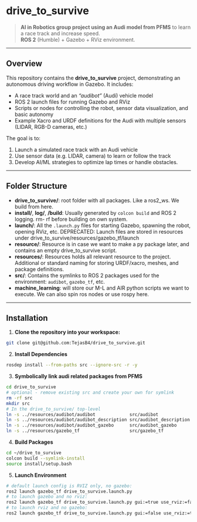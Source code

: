 # drive_to_survive

> **AI in Robotics group project using an Audi model from PFMS** to learn a race track and increase speed.  
> **ROS 2** (Humble) + Gazebo + RViz environment.

---

## Overview

This repository contains the **drive_to_survive** project, demonstrating an autonomous driving workflow in Gazebo. It includes:

- A race track world and an *“audibot”* (Audi) vehicle model
- ROS 2 launch files for running Gazebo and RViz
- Scripts or nodes for controlling the robot, sensor data visualization, and basic autonomy
- Example Xacro and URDF definitions for the Audi with multiple sensors (LIDAR, RGB-D cameras, etc.)

The goal is to:
1. Launch a simulated race track with an Audi vehicle
2. Use sensor data (e.g. LIDAR, camera) to learn or follow the track
3. Develop AI/ML strategies to optimize lap times or handle obstacles.

---

## Folder Structure

- **drive_to_survive/**: root folder with all packages. Like a ros2_ws. We build from here. 
- **install/**, **log/**, **/build**: Usually generated by `colcon build` and ROS 2 logging. rm- rf before building on own system.  
- **launch/**: All the `.launch.py` files for starting Gazebo, spawning the robot, opening RViz, etc. DEPRECATED: Launch files are stored in resources under drive_to_survive/resources/gazebo_tf/launch
- **resource/**: Resource is in case we want to make a py package later, and contains an empty drive_to_survive script.
- **resources/**: Resources holds all relevant resource to the project. Additional or standard naming for storing URDF/xacro, meshes, and package definitions.  
- **src/**: Contains the symlinks to ROS 2 packages used for the environment: `audibot`, `gazebo_tf`, etc.
- **machine_learning**: will store our M-L and AIR python scripts we want to execute. We can also spin ros nodes or use rospy here. 

---

## Installation

1. **Clone the repository into your workspace:** 
```bash
git clone git@github.com:TejasB4/drive_to_survive.git
```

2. **Install Dependencies**
```bash
rosdep install --from-paths src --ignore-src -r -y
```

3. **Symbolically link audi related packages from PFMS**
```bash
cd drive_to_survive
# optional - remove existing src and create your own for symlink
rm -rf src
mkdir src
# In the drive_to_survive/ top-level
ln -s ../resources/audibot/audibot             src/audibot
ln -s ../resources/audibot/audibot_description src/audibot_description
ln -s ../resources/audibot/audibot_gazebo      src/audibot_gazebo
ln -s ../resources/gazebo_tf                   src/gazebo_tf
```

4. **Build Packages**
```bash
cd ~/drive_to_survive
colcon build --symlink-install
source install/setup.bash
```

5. **Launch Environment**
```bash
# default launch config is RVIZ only, no gazebo:
ros2 launch gazebo_tf drive_to_survive.launch.py
# to launch gazebo and no rviz:
ros2 launch gazebo_tf drive_to_survive.launch.py gui:=true use_rviz:=false 
# to launch rviz and no gazebo:
ros2 launch gazebo_tf drive_to_survive.launch.py gui:=false use_rviz:=true 
```
